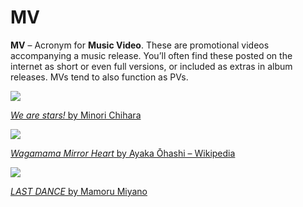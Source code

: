 # MV

**MV** – Acronym for **Music Video**. These are promotional videos accompanying a music release. You’ll often find these posted on the internet as short or even full versions, or included as extras in album releases. MVs tend to also function as PVs.

[![](http://img.youtube.com/vi/jSUI8izAf8Q/0.jpg)](https://youtu.be/jSUI8izAf8Q)

[*We are stars!* by Minori Chihara](https://youtu.be/jSUI8izAf8Q)

[![](http://img.youtube.com/vi/cvmQt-0pqWs/0.jpg)](https://youtu.be/cvmQt-0pqWs)

[*Wagamama Mirror Heart* by Ayaka Ōhashi – Wikipedia](https://youtu.be/cvmQt-0pqWs)

[![](http://img.youtube.com/vi/7utAfa2SzMU/0.jpg)](https://youtu.be/7utAfa2SzMU)

[*LAST DANCE* by Mamoru Miyano](https://youtu.be/7utAfa2SzMU)
